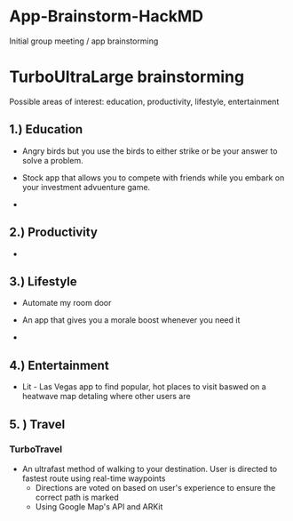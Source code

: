 # App-Brainstorm-HackMD
Initial group meeting / app brainstorming

# TurboUltraLarge brainstorming

Possible areas of interest: education, productivity, lifestyle, entertainment

## 1.) Education
- Angry birds but you use the birds to either strike or be your answer to solve a problem. 

- Stock app that allows you to compete with friends while you embark on your investment advuenture game.

- 

## 2.) Productivity
- 

## 3.) Lifestyle
- Automate my room door

- An app that gives you a morale boost whenever you need it

- 

## 4.) Entertainment
- Lit - Las Vegas app to find popular, hot places to visit baswed on a heatwave map detaling where other users are

## 5. ) Travel

### TurboTravel

- An ultrafast method of walking to your destination. User is directed to fastest route using real-time waypoints 
    - Directions are voted on based on user's experience to ensure the correct path is marked
    - Using Google Map's API and ARKit


